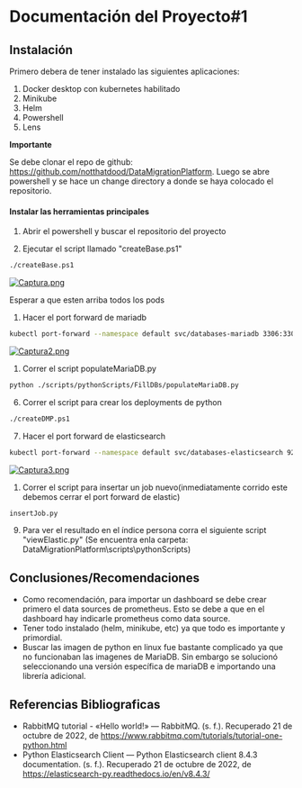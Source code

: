 # **Documentación del Proyecto#1**

## **Instalación**

Primero debera de tener instalado las siguientes aplicaciones:
1. Docker desktop con kubernetes habilitado
2. Minikube
3. Helm
4. Powershell
5. Lens

**Importante**  

Se debe clonar el repo de github: https://github.com/notthatdood/DataMigrationPlatform.
Luego se abre powershell y se hace un change directory a donde se haya colocado el repositorio.

#### Instalar las herramientas principales

1. Abrir el powershell y buscar el repositorio del proyecto

2. Ejecutar el script llamado "createBase.ps1"

```sh
./createBase.ps1
``` 
[![Captura.png](https://i.postimg.cc/vTgHB5Xz/Captura.png)](https://postimg.cc/WqVPYFBF)

Esperar a que esten arriba todos los pods

1. Hacer el port forward de mariadb
```sh
kubectl port-forward --namespace default svc/databases-mariadb 3306:3306
``` 
[![Captura2.png](https://i.postimg.cc/yNpMdxx6/Captura2.png)](https://postimg.cc/FfcWC90w)

1. Correr el script populateMariaDB.py

```sh
python ./scripts/pythonScripts/FillDBs/populateMariaDB.py
``` 
6. Correr el script para crear los deployments de python
```sh
./createDMP.ps1
``` 

7. Hacer el port forward de elasticsearch
```sh
kubectl port-forward --namespace default svc/databases-elasticsearch 9200:9200
``` 
[![Captura3.png](https://i.postimg.cc/nz6N4Wq6/Captura3.png)](https://postimg.cc/hz1Cgpyr)


1. Correr el script para insertar un job nuevo(inmediatamente corrido este debemos cerrar el port forward de elastic)

```sh
insertJob.py
``` 

9. Para ver el resultado en el índice persona corra el siguiente script "viewElastic.py" (Se encuentra enla carpeta: DataMigrationPlatform\scripts\pythonScripts\)
    


## **Conclusiones/Recomendaciones**  

 * Como recomendación, para importar un dashboard se debe crear primero el data sources de prometheus. Esto se debe a que en el dashboard hay indicarle prometheus como data source.
 * Tener todo instalado (helm, minikube, etc) ya que todo es importante y primordial.
 * Buscar las imagen de python en linux fue bastante complicado ya que no funcionaban las imagenes de MariaDB. Sin embargo se solucionó seleccionando una versión específica de mariaDB e importando una librería adicional.

## **Referencias Bibliograficas**

* RabbitMQ tutorial - «Hello world!» — RabbitMQ. (s. f.). Recuperado 21 de octubre de 2022, de https://www.rabbitmq.com/tutorials/tutorial-one-python.html
* Python Elasticsearch Client — Python Elasticsearch client 8.4.3 documentation. (s. f.). Recuperado 21 de octubre de 2022, de https://elasticsearch-py.readthedocs.io/en/v8.4.3/
